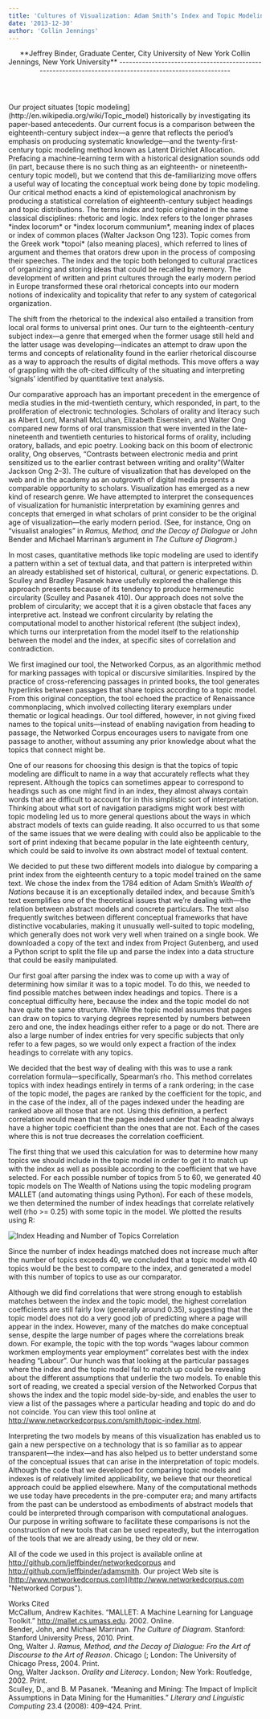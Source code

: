 ```yaml
---
title: 'Cultures of Visualization: Adam Smith’s Index and Topic Modeling'
date: '2013-12-30'
author: 'Collin Jennings'
---
```

<div><div><article><header>**Jeffrey Binder, Graduate Center, City University of New York  
Collin Jennings, New York University**
-------------------------------------------------------------------------------------------------------

</header><section>Our project situates [topic modeling](http://en.wikipedia.org/wiki/Topic_model) historically by investigating its paper-based antecedents. Our current focus is a comparison between the eighteenth-century subject index—a genre that reflects the period’s emphasis on producing systematic knowledge—and the twenty-first-century topic modeling method known as Latent Dirichlet Allocation. Prefacing a machine-learning term with a historical designation sounds odd (in part, because there is no such thing as an eighteenth- or nineteenth-century topic model), but we contend that this de-familiarizing move offers a useful way of locating the conceptual work being done by topic modeling. Our critical method enacts a kind of epistemological anachronism by producing a statistical correlation of eighteenth-century subject headings and topic distributions. The terms index and topic originated in the same classical disciplines: rhetoric and logic. Index refers to the longer phrases *index locorum* or *index locorum communium*, meaning index of places or index of common places (Walter Jackson Ong 123). Topic comes from the Greek work *topoi* (also meaning places), which referred to lines of argument and themes that orators drew upon in the process of composing their speeches. The index and the topic both belonged to cultural practices of organizing and storing ideas that could be recalled by memory. The development of written and print cultures through the early modern period in Europe transformed these oral rhetorical concepts into our modern notions of indexicality and topicality that refer to any system of categorical organization.

The shift from the rhetorical to the indexical also entailed a transition from local oral forms to universal print ones. Our turn to the eighteenth-century subject index—a genre that emerged when the former usage still held and the latter usage was developing—indicates an attempt to draw upon the terms and concepts of relationality found in the earlier rhetorical discourse as a way to approach the results of digital methods. This move offers a way of grappling with the oft-cited difficulty of the situating and interpreting ‘signals’ identified by quantitative text analysis.

Our comparative approach has an important precedent in the emergence of media studies in the mid-twentieth century, which responded, in part, to the proliferation of electronic technologies. Scholars of orality and literacy such as Albert Lord, Marshall McLuhan, Elizabeth Eisenstein, and Walter Ong compared new forms of oral transmission that were invented in the late-nineteenth and twentieth centuries to historical forms of orality, including oratory, ballads, and epic poetry. Looking back on this boom of electronic orality, Ong observes, “Contrasts between electronic media and print sensitized us to the earlier contrast between writing and orality”(Walter Jackson Ong 2–3). The culture of visualization that has developed on the web and in the academy as an outgrowth of digital media presents a comparable opportunity to scholars. Visualization has emerged as a new kind of research genre. We have attempted to interpret the consequences of visualization for humanistic interpretation by examining genres and concepts that emerged in what scholars of print consider to be the original age of visualization—the early modern period. (See, for instance, Ong on “visualist analogies” in *Ramus, Method, and the Decay of Dialogue* or John Bender and Michael Marrinan’s argument in *The Culture of Diagram*.)

In most cases, quantitative methods like topic modeling are used to identify a pattern within a set of textual data, and that pattern is interpreted within an already established set of historical, cultural, or generic expectations. D. Sculley and Bradley Pasanek have usefully explored the challenge this approach presents because of its tendency to produce hermeneutic circularity (Sculley and Pasanek 410). Our approach does not solve the problem of circularity; we accept that it is a given obstacle that faces any interpretive act. Instead we confront circularity by relating the computational model to another historical referent (the subject index), which turns our interpretation from the model itself to the relationship between the model and the index, at specific sites of correlation and contradiction.

We first imagined our tool, the Networked Corpus, as an algorithmic method for marking passages with topical or discursive similarities. Inspired by the practice of cross-referencing passages in printed books, the tool generates hyperlinks between passages that share topics according to a topic model. From this original conception, the tool echoed the practice of Renaissance commonplacing, which involved collecting literary exemplars under thematic or logical headings. Our tool differed, however, in not giving fixed names to the topical units—instead of enabling navigation from heading to passage, the Networked Corpus encourages users to navigate from one passage to another, without assuming any prior knowledge about what the topics that connect might be.

One of our reasons for choosing this design is that the topics of topic modeling are difficult to name in a way that accurately reflects what they represent. Although the topics can sometimes appear to correspond to headings such as one might find in an index, they almost always contain words that are difficult to account for in this simplistic sort of interpretation. Thinking about what sort of navigation paradigms might work best with topic modeling led us to more general questions about the ways in which abstract models of texts can guide reading. It also occurred to us that some of the same issues that we were dealing with could also be applicable to the sort of print indexing that became popular in the late eighteenth century, which could be said to involve its own abstract model of textual content.

We decided to put these two different models into dialogue by comparing a print index from the eighteenth century to a topic model trained on the same text. We chose the index from the 1784 edition of Adam Smith’s *Wealth of Nations* because it is an exceptionally detailed index, and because Smith’s text exemplifies one of the theoretical issues that we’re dealing with—the relation between abstract models and concrete particulars. The text also frequently switches between different conceptual frameworks that have distinctive vocabularies, making it unusually well-suited to topic modeling, which generally does not work very well when trained on a single book. We downloaded a copy of the text and index from Project Gutenberg, and used a Python script to split the file up and parse the index into a data structure that could be easily manipulated.

Our first goal after parsing the index was to come up with a way of determining how similar it was to a topic model. To do this, we needed to find possible matches between index headings and topics. There is a conceptual difficulty here, because the index and the topic model do not have quite the same structure. While the topic model assumes that pages can draw on topics to varying degrees represented by numbers between zero and one, the index headings either refer to a page or do not. There are also a large number of index entries for very specific subjects that only refer to a few pages, so we would only expect a fraction of the index headings to correlate with any topics.

We decided that the best way of dealing with this was to use a rank correlation formula—specifically, Spearman’s rho. This method correlates topics with index headings entirely in terms of a rank ordering; in the case of the topic model, the pages are ranked by the coefficient for the topic, and in the case of the index, all of the pages indexed under the heading are ranked above all those that are not. Using this definition, a perfect correlation would mean that the pages indexed under that heading always have a higher topic coefficient than the ones that are not. Each of the cases where this is not true decreases the correlation coefficient.

The first thing that we used this calculation for was to determine how many topics we should include in the topic model in order to get it to match up with the index as well as possible according to the coefficient that we have selected. For each possible number of topics from 5 to 60, we generated 40 topic models on The Wealth of Nations using the topic modeling program MALLET (and automating things using Python). For each of these models, we then determined the number of index headings that correlate relatively well (rho &gt;= 0.25) with some topic in the model. We plotted the results using R:

![Index Heading and Number of Topics Correlation](http://www.networkedcorpus.com/wp-content/uploads/2013/12/index_corr3b.jpg)

Since the number of index headings matched does not increase much after the number of topics exceeds 40, we concluded that a topic model with 40 topics would be the best to compare to the index, and generated a model with this number of topics to use as our comparator.

Although we did find correlations that were strong enough to establish matches between the index and the topic model, the highest correlation coefficients are still fairly low (generally around 0.35), suggesting that the topic model does not do a very good job of predicting where a page will appear in the index. However, many of the matches do make conceptual sense, despite the large number of pages where the correlations break down. For example, the topic with the top words “wages labour common workmen employments year employment” correlates best with the index heading “Labour”. Our hunch was that looking at the particular passages where the index and the topic model fail to match up could be revealing about the different assumptions that underlie the two models. To enable this sort of reading, we created a special version of the Networked Corpus that shows the index and the topic model side-by-side, and enables the user to view a list of the passages where a particular heading and topic do and do not coincide. You can view this tool online at http://www.networkedcorpus.com/smith/topic-index.html.

Interpreting the two models by means of this visualization has enabled us to gain a new perspective on a technology that is so familiar as to appear transparent—the index—and has also helped us to better understand some of the conceptual issues that can arise in the interpretation of topic models. Although the code that we developed for comparing topic models and indexes is of relatively limited applicability, we believe that our theoretical approach could be applied elsewhere. Many of the computational methods we use today have precedents in the pre-computer era; and many artifacts from the past can be understood as embodiments of abstract models that could be interpreted through comparison with computational analogues. Our purpose in writing software to facilitate these comparisons is not the construction of new tools that can be used repeatedly, but the interrogation of the tools that we are already using, be they old or new.

All of the code we used in this project is available online at <http://github.com/jeffbinder/networkedcorpus> and <http://github.com/jeffbinder/adamsmith>. Our project Web site is [http://www.networkedcorpus.com](http://www.networkedcorpus.com "Networked Corpus").

Works Cited  
McCallum, Andrew Kachites. “MALLET: A Machine Learning for Language Toolkit.” http://mallet.cs.umass.edu. 2002. Online.  
Bender, John, and Michael Marrinan. *The Culture of Diagram*. Stanford: Stanford University Press, 2010. Print.  
Ong, Walter J. *Ramus, Method, and the Decay of Dialogue: Fro the Art of Discourse to the Art of Reason*. Chicago (; London: The University of Chicago Press, 2004. Print.  
Ong, Walter Jackson. *Orality and Literacy*. London; New York: Routledge, 2002. Print.  
Sculley, D., and B. M Pasanek. “Meaning and Mining: The Impact of Implicit Assumptions in Data Mining for the Humanities.” *Literary and Linguistic Computing* 23.4 (2008): 409–424. Print.

</section></article></div></div>